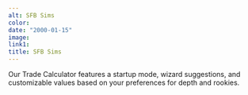 ```yaml
---
alt: SFB Sims
color: 
date: "2000-01-15"
image: 
link1: 
title: SFB Sims
---
```


Our Trade Calculator features a startup mode, wizard suggestions, and customizable values based on your preferences for depth and rookies. 

